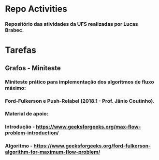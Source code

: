 # Repo Activities
### Repositório das atividades da UFS realizadas por Lucas Brabec.
# Tarefas
## Grafos - Miniteste
### Miniteste prático para implementação dos algoritmos de fluxo máximo:
### Ford-Fulkerson e Push-Relabel (2018.1 - Prof. Jânio Coutinho).
### Material de apoio:
### Introdução - https://www.geeksforgeeks.org/max-flow-problem-introduction/
### Algoritmo - https://www.geeksforgeeks.org/ford-fulkerson-algorithm-for-maximum-flow-problem/